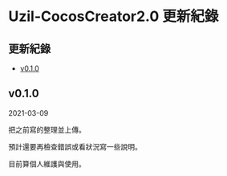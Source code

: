 # Uzil-CocosCreator2.0 更新紀錄

## 更新紀錄

- [v0.1.0](#v010)

## v0.1.0
2021-03-09

把之前寫的整理並上傳。

預計還要再檢查錯誤或看狀況寫一些說明。

目前算個人維護與使用。